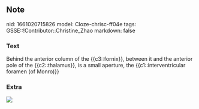 ## Note
nid: 1661020715826
model: Cloze-chrisc-ff04e
tags: GSSE::!Contributor::Christine_Zhao
markdown: false

### Text
<div>
  <div>
    <div>
      <div>
        Behind the anterior column of the {{c3::fornix}}, between
        it and the anterior pole of the {{c2::thalamus}}, is a
        small aperture, the {{c1::interventricular foramen (of
        Monro)}}
      </div>
    </div>
  </div>
</div>

### Extra
<img src="paste-df03957a60e148338c5ca40744904e3f5d7d8c3c.jpg">
